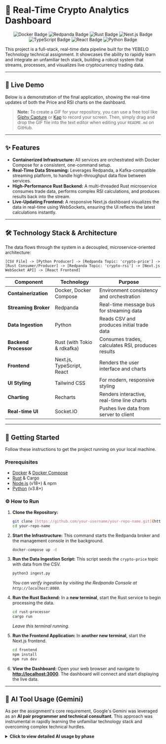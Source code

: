 # 🚀 Real-Time Crypto Analytics Dashboard

<p align="center">
  <img src="https://img.shields.io/badge/Docker-2496ED?style=for-the-badge&logo=docker&logoColor=white" alt="Docker Badge"/>
  <img src="https://img.shields.io/badge/Redpanda-FF2A2A?style=for-the-badge&logo=redpanda&logoColor=white" alt="Redpanda Badge"/>
  <img src="https://img.shields.io/badge/Rust-000000?style=for-the-badge&logo=rust&logoColor=white" alt="Rust Badge"/>
  <img src="https://img.shields.io/badge/Next.js-000000?style=for-the-badge&logo=nextdotjs&logoColor=white" alt="Next.js Badge"/>
  <img src="https://img.shields.io/badge/TypeScript-3178C6?style=for-the-badge&logo=typescript&logoColor=white" alt="TypeScript Badge"/>
  <img src="https://img.shields.io/badge/React-20232A?style=for-the-badge&logo=react&logoColor=61DAFB" alt="React Badge"/>
  <img src="https://img.shields.io/badge/Python-3776AB?style=for-the-badge&logo=python&logoColor=white" alt="Python Badge"/>
</p>

This project is a full-stack, real-time data pipeline built for the YEBELO Technology technical assignment. It showcases the ability to rapidly learn and integrate an unfamiliar tech stack, building a robust system that streams, processes, and visualizes live cryptocurrency trading data.

---

## 🎥 Live Demo

Below is a demonstration of the final application, showing the real-time updates of both the Price and RSI charts on the dashboard.



> **Note:** To create a GIF for your repository, you can use a free tool like [Giphy Capture](https://giphy.com/apps/giphycapture) or [Kap](https://getkap.co/) to record your screen. Then, simply drag and drop the GIF file into the text editor when editing your `README.md` on GitHub.

---

## ✨ Features

- **Containerized Infrastructure:** All services are orchestrated with Docker Compose for a consistent, one-command setup.
- **Real-Time Data Streaming:** Leverages Redpanda, a Kafka-compatible streaming platform, to handle high-throughput data flow between services.
- **High-Performance Rust Backend:** A multi-threaded Rust microservice consumes trade data, performs complex RSI calculations, and produces results back into the stream.
- **Live-Updating Frontend:** A responsive Next.js dashboard visualizes the data in real-time using WebSockets, ensuring the UI reflects the latest calculations instantly.

---

## 🛠️ Technology Stack & Architecture

The data flows through the system in a decoupled, microservice-oriented architecture:

```
[CSV File] -> [Python Producer] -> [Redpanda Topic: 'crypto-price'] -> [Rust Consumer/Producer] -> [Redpanda Topic: 'crypto-rsi'] -> [Next.js WebSocket API] -> [React Frontend]
```

| Component             | Technology                               | Purpose                                          |
| --------------------- | ---------------------------------------- | ------------------------------------------------ |
| **Containerization** | Docker, Docker Compose                   | Environment consistency and orchestration        |
| **Streaming Broker** | Redpanda                                 | Real-time message bus for streaming data         |
| **Data Ingestion** | Python                                   | Reads CSV and produces initial trade data        |
| **Backend Processor** | Rust (with Tokio & rdkafka)              | Consumes trades, calculates RSI, produces results |
| **Frontend** | Next.js, TypeScript, React               | Renders the user interface and charts            |
| **UI Styling** | Tailwind CSS                             | For modern, responsive styling                   |
| **Charting** | Recharts                                 | Renders interactive, real-time line charts       |
| **Real-time UI** | Socket.IO                                | Pushes live data from server to client           |

---

## 🚀 Getting Started

Follow these instructions to get the project running on your local machine.

### Prerequisites

- [Docker](https://www.docker.com/get-started/) & [Docker Compose](https://docs.docker.com/compose/install/)
- [Rust](https://www.rust-lang.org/tools/install) & Cargo
- [Node.js](https://nodejs.org/en/download/) (v18+) & npm
- [Python](https://www.python.org/downloads/) (v3.8+)

### ⚙️ How to Run

1.  **Clone the Repository:**
    ```bash
    git clone [https://github.com/your-username/your-repo-name.git](https://github.com/your-username/your-repo-name.git)
    cd your-repo-name
    ```

2.  **Start the Infrastructure:**
    This command starts the Redpanda broker and the management console in the background.
    ```bash
    docker-compose up -d
    ```

3.  **Run the Data Ingestion Script:**
    This script seeds the `crypto-price` topic with data from the CSV.
    ```bash
    python3 ingest.py 
    ```
    *You can verify ingestion by visiting the Redpanda Console at `http://localhost:8080`.*

4.  **Run the Rust Backend:**
    In a **new terminal**, start the Rust service to begin processing the data.
    ```bash
    cd rust-processor
    cargo run
    ```
    *Leave this terminal running.*

5.  **Run the Frontend Application:**
    In **another new terminal**, start the Next.js frontend.
    ```bash
    cd frontend
    npm install
    npm run dev
    ```

6.  **View the Dashboard:**
    Open your web browser and navigate to **[http://localhost:3000](http://localhost:3000)**. The dashboard will connect and start displaying the live data.

---

## 🤖 AI Tool Usage (Gemini)

As per the assignment's core requirement, Google's Gemini was leveraged as an **AI pair programmer and technical consultant**. This approach was instrumental in rapidly learning the unfamiliar technology stack and overcoming complex technical hurdles.

<details>
<summary><strong>Click to view detailed AI usage by phase</strong></summary>

* **Phase 1: Infrastructure (Docker & Redpanda):**
    * Diagnosed and provided solutions for critical Docker networking errors, including `Connection refused` (service not running) and `Name or service not known` (advertised listener misconfiguration).
    * Generated the final, correct `docker-compose.yml` code with a multi-listener configuration to allow communication from the host machine (Python, Rust) and other containers (Redpanda Console) simultaneously.

* **Phase 4: Frontend Dashboard (Next.js):**
    * Provided a simplified, step-by-step "treat me like a 5-year-old" guide to break down the complex task of building a real-time frontend.
    * Generated the complete boilerplate code for the Next.js API route (`data-stream.js`) to connect to Redpanda using `kafkajs` and stream data over WebSockets using `socket.io`.
    * Generated the complete code for the frontend UI (`pages/index.js`), including state management with React Hooks and live-updating charts using the `recharts` library.

* **General Development & Version Control:**
    * Provided step-by-step instructions for pushing the final project to GitHub.
    * Helped create a comprehensive `.gitignore` file to exclude unnecessary files (`node_modules`, `target`, etc.) from the repository.
    * Resolved `git` configuration (`user.name`, `user.email`) and authentication issues by explaining the need for Personal Access Tokens (PATs) and guiding through their creation and use.

</details>
